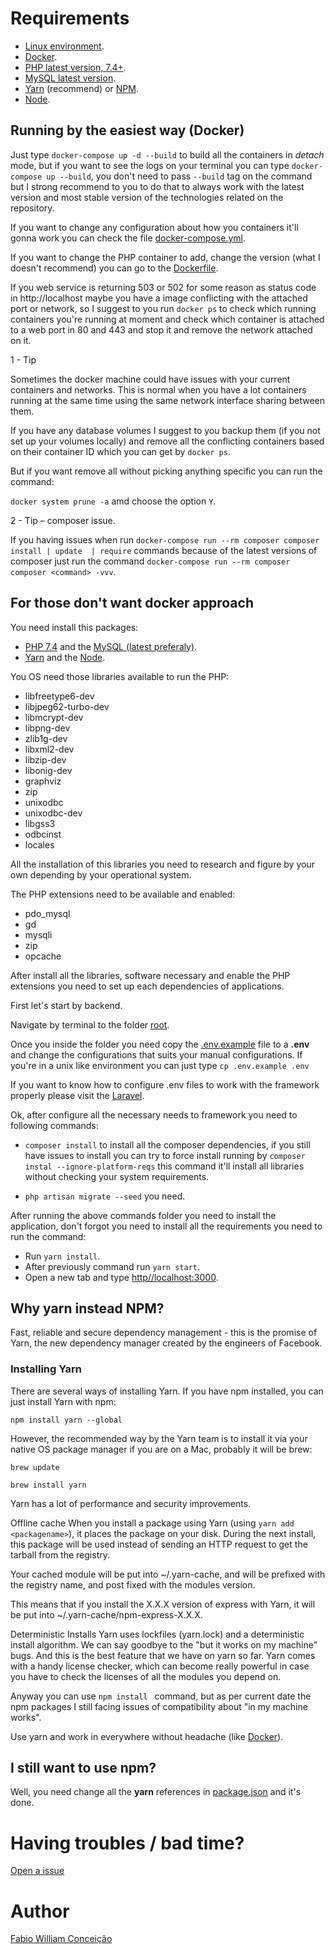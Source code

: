 # Requirements

- [Linux environment](https://www.linux.org/).
- [Docker](https://www.docker.com/).
- [PHP latest version, 7.4+](https://www.php.net/).
- [MySQL latest version](https://www.mysql.com/).
- [Yarn](https://yarnpkg.com/lang/en/) (recommend) or [NPM](https://www.npmjs.com/).
- [Node](https://nodejs.org/en/).

## Running by the easiest way (Docker)

Just type ```docker-compose up -d --build``` to build all the containers 
in *detach* mode, but if you want to see the logs on your terminal you can type 
``docker-compose up --build``, you don't need to pass ```--build``` tag on the command
but I strong recommend to you to do that 
to always work with the latest version and most stable version of the technologies 
related on the repository.

If you want to change any configuration about how you containers it'll gonna work you can 
check the file [docker-compose.yml](./docker-compose.yml).

If you want to change the PHP container to add, change the version (what I doesn't recommend)
you can go to the [Dockerfile](./docker/php/Dockerfile).

If you web service is returning 503 or 502 for some reason 
as status code in http://localhost maybe you have a image 
conflicting with the attached port or network, so I suggest to you 
run ```docker ps``` to check which running containers 
you're running at moment and 
check which container is attached to a web port in 80 and 443 and stop 
it and remove the network attached on it.

1 - Tip

Sometimes the docker machine could have issues with your current containers and networks. 
This is normal when you have a lot containers running at the same time using the same
network interface sharing between them.

 
If you have any database volumes I suggest to you backup them (if you not set up 
your volumes locally) and remove all the conflicting containers based on their container
ID which you can get by ``docker ps``.

But if you want remove all without picking anything specific you can run the command:

```docker system prune -a``` amd choose the option `Y`.

2 - Tip – composer issue.

If you having issues when run ``docker-compose run --rm composer composer install | update 
| require`` commands because of the latest versions of composer just run the command 
``docker-compose run --rm composer composer <command> -vvv``.

## For those don't want docker approach

You need install this packages:
- [PHP 7.4](php.net) and the 
[MySQL (latest preferaly)](https://www.mysql.com/).
- [Yarn](https://yarnpkg.com/lang/en/) and the 
[Node](https://nodejs.org/en/).

You OS need those libraries available to run the PHP:
- libfreetype6-dev
- libjpeg62-turbo-dev
- libmcrypt-dev
- libpng-dev
- zlib1g-dev
- libxml2-dev
- libzip-dev
- libonig-dev
- graphviz
- zip
- unixodbc
- unixodbc-dev
- libgss3
- odbcinst
- locales

All the installation of this libraries you need to research and figure by your own 
depending by your operational system.

The PHP extensions need to be available and enabled:
- pdo_mysql
- gd
- mysqli
- zip 
- opcache

After install all the libraries, software necessary and enable the PHP extensions you 
 need to set up each dependencies of applications.

First let's start by backend.


Navigate by terminal to the folder [root](./).

Once you inside the folder you need copy the [.env.example](.env.example) file 
to a **.env** and change the configurations that suits your manual configurations. 
If you're in a unix like environment you can just type ``cp .env.example .env``

If you want to know how to configure .env files to work with the framework properly
please visit the [Laravel](https://laravel.com/).

Ok, after configure all the necessary needs to framework you need to following 
commands:

- ```composer install``` to install all the composer dependencies, if you still have 
issues to install you can try to force install running by ``composer instal --ignore-platform-reqs``
this command it'll install all libraries without checking your system requirements.

- ```php artisan migrate --seed``` you need.   

After running the above commands folder you need to 
install the  application, don't forgot you need to 
install all the requirements you need to run the command:

- Run ``yarn install``.
- After previously command run ``yarn start``.
- Open a new tab and type [http//localhost:3000](http://localhost:3000).

## Why yarn instead NPM?

Fast, reliable and secure dependency management - this is the promise of Yarn, 
the new dependency manager created by the engineers of Facebook.

### Installing Yarn
There are several ways of installing Yarn. If you have npm 
installed, you can just install Yarn with npm:

```npm install yarn --global```

However, the recommended way by the Yarn team is to install it 
via your native OS package manager 
if you are on a Mac, probably it will be brew:

```brew update```

```brew install yarn```

Yarn has a lot of performance and security improvements. 

Offline cache
When you install a package using Yarn (using ``yarn add <packagename>``), 
it places the package on your disk. 
During the next install, this package will be used instead of 
sending an HTTP request to get the tarball from the registry.

Your cached module will be put into ~/.yarn-cache, 
and will be prefixed with the registry name, and post fixed with the modules version.

This means that if you install the X.X.X version of express with Yarn, 
it will be put into ~/.yarn-cache/npm-express-X.X.X.

Deterministic Installs
Yarn uses lockfiles (yarn.lock) and a deterministic install algorithm. 
We can say goodbye to the "but it works on my machine" bugs. 
And this is the best feature that we 
have on yarn so far.
Yarn comes with a handy license checker, which can become really powerful 
in case you have to check the licenses of all the modules you depend on.

Anyway you can use ``npm install `` command, but as per current date
the npm packages I still facing issues of compatibility about "in my machine works".

Use yarn and work in everywhere without headache (like [Docker](https://docker.com)). 

## I still want to use npm?


Well, you need change all the **yarn**  references in [package.json](./package.json) and 
it's done.


# Having troubles / bad time?

[Open a issue](https://github.com/Messhias/temper/issues/new)

# Author

[Fabio William Conceição](https://github.com/messhias)
